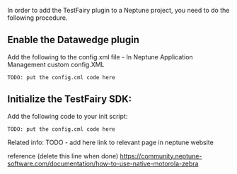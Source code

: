 In order to add the TestFairy plugin to a Neptune project, you need to do the following procedure.

## Enable the Datawedge plugin
Add the following to the config.xml file - In Neptune Application Management custom config.XML 

```
TODO: put the config.cml code here
```

## Initialize the TestFairy SDK:

Add the following code to your init script:

```
TODO: put the config.cml code here
```


Related info:  TODO - add here link to relevant page in neptune website

reference (delete this line when done)
https://community.neptune-software.com/documentation/how-to-use-native-motorola-zebra
